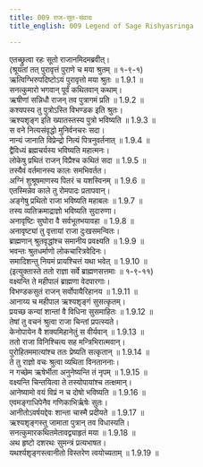 ```yaml
---
title: 009 राज-सूत-संवादः
title_english: 009 Legend of Sage Rishyasringa

---
```

<div class="audioEmbed"  caption="श्रीराम-हरिसीताराममूर्ति-घनपाठिभ्यां वचनम्" src="https://archive.org/download/Ramayana-recitation-Sriram-harisItArAmamUrti-Ghanapaati-v2/Kanda_1/Kanda_1_BK-009-Raajaa_-Sootha_Samvaadaha.mp3"></div>
  
एतच्छ्रुत्वा रहः सूतो राजानमिदमब्रवीत्।  
(श्रूयतां तत् पुरावृत्तं पुराणे च मया श्रुतम् ॥ १-९-१)  
ऋत्विग्भिरुपदिष्टोऽयं पुरावृत्तो मया श्रुतः ॥ 1.9.1 ॥   
सनत्कुमारो भगवान् पूर्वं कथितवान् कथाम्।  
ऋषीणां सन्निधौ राजन् तव पुत्रागमं प्रति ॥ 1.9.2 ॥   
कश्यपस्य तु पुत्रोऽस्ति विभण्डक इति श्रुतः।  
ऋश्यशृङ्ग इति ख्यातस्तस्य पुत्रो भविष्यति ॥ 1.9.3 ॥   
स वने नित्यसंवृद्धो मुनिर्वनचरः सदा।  
नान्यं जानाति विप्रेन्द्रो नित्यं पित्रनुवर्तनात् ॥ 1.9.4 ॥   
द्वैविध्यं ब्रह्मचर्यस्य भविष्यति महात्मनः।  
लोकेषु प्रथितं राजन् विप्रैश्च कथितं सदा ॥ 1.9.5 ॥   
तस्यैवं वर्तमानस्य कालः समभिवर्तत।  
अग्निं शुश्रूषमाणस्य पितरं च यशस्विनम् ॥ 1.9.6 ॥   
एतस्मिन्नेव काले तु रोमपादः प्रतापवान्।  
अङ्गेषु प्रथितो राजा भविष्यति महाबलः ॥ 1.9.7 ॥   
तस्य व्यतिक्रमाद्राज्ञो भविष्यति सुदारुणा।  
अनावृष्टिः सुघोरा वै सर्वभूतभयावहा ॥ 1.9.8 ॥   
अनावृष्ट्यां तु वृत्तायां राजा दुःखसमन्वितः।  
ब्राह्मणान् श्रुतवृद्धांश्च समानीय प्रवक्ष्यति ॥ 1.9.9 ॥   
भवन्तः श्रुतधर्माणो लोकचारित्रवेदिनः।  
समादिशन्तु नियमं प्रायश्चित्तं यथा भवेत् ॥ 1.9.10 ॥   
(इत्युक्तास्ते ततो राज्ञा सर्वे ब्राह्मणसत्तमाः ॥ १-९-११)  
वक्ष्यन्ति ते महीपालं ब्राह्मणा वेदपारगाः।  
विभण्डकसुतं राजन् सर्वोपायैरिहानय ॥ 1.9.11 ॥   
आनाय्य च महीपाल ऋश्यशृङ्गं सुसत्कृतम्।  
प्रयच्छ कन्यां शान्तां वै विधिना सुसमाहितः ॥ 1.9.12 ॥   
तेषां तु वचनं श्रुत्वा राजा चिन्तां प्रपत्स्यते।  
केनोपायेन वै शक्यमिहानेतुं स वीर्यवान् ॥ 1.9.13 ॥   
ततो राजा विनिश्चित्य सह मन्त्रिभिरात्मवान्।  
पुरोहितममात्यांश्च ततः प्रेष्यति सत्कृतान् ॥ 1.9.14 ॥   
ते तु राज्ञो वचः श्रुत्वा व्यथिता विनताननाः।  
न गच्छेम ऋषेर्भीता अनुनेष्यन्ति तं नृपम् ॥ 1.9.15 ॥   
वक्ष्यन्ति चिन्तयित्वा ते तस्योपायांश्च तत्क्षमान्।  
आनेष्यामो वयं विप्रं न च दोषो भविष्यति ॥ 1.9.16 ॥   
एवमङ्गाधिपेनैव गणिकाभिर्ऋषेः सुतः।  
आनीतोऽवर्षयद्देवः शान्ता चास्मै प्रदीयते ॥ 1.9.17 ॥   
ऋश्यशृङ्गस्तु जामाता पुत्रान् तव विधास्यति।  
सनत्कुमारकथितमेतावद्व्याहृतं मया ॥ 1.9.18 ॥   
अथ हृष्टो दशरथः सुमन्त्रं प्रत्यभाषत।  
यथर्श्यशृङ्गस्त्वानीतो विस्तरेण त्वयोच्यताम् ॥ 1.9.19 ॥   